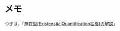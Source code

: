 メモ
====

つぎは、「[存在型(ExistenstialQuantification拡張)の解説](http://qiita.com/YoshikuniJujo/items/e95e4d396f825487ec4b)」
